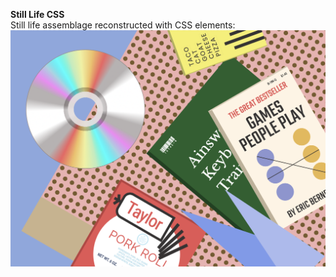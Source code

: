 **Still Life CSS**
<br> Still life assemblage reconstructed with CSS elements:
<br>
![alt text](StillLifeScreenshot.png "Still Life")
